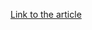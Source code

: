 [Link to the article](https://securelist.com/synack-targeted-ransomware-uses-the-doppelganging-technique/85431/)
